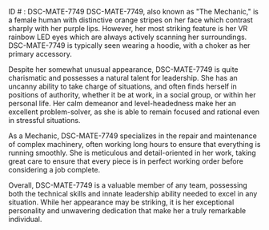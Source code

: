 ID # : DSC-MATE-7749
DSC-MATE-7749, also known as "The Mechanic," is a female human with distinctive orange stripes on her face which contrast sharply with her purple lips. However, her most striking feature is her VR rainbow LED eyes which are always actively scanning her surroundings. DSC-MATE-7749 is typically seen wearing a hoodie, with a choker as her primary accessory.

Despite her somewhat unusual appearance, DSC-MATE-7749 is quite charismatic and possesses a natural talent for leadership. She has an uncanny ability to take charge of situations, and often finds herself in positions of authority, whether it be at work, in a social group, or within her personal life. Her calm demeanor and level-headedness make her an excellent problem-solver, as she is able to remain focused and rational even in stressful situations.

As a Mechanic, DSC-MATE-7749 specializes in the repair and maintenance of complex machinery, often working long hours to ensure that everything is running smoothly. She is meticulous and detail-oriented in her work, taking great care to ensure that every piece is in perfect working order before considering a job complete.

Overall, DSC-MATE-7749 is a valuable member of any team, possessing both the technical skills and innate leadership ability needed to excel in any situation. While her appearance may be striking, it is her exceptional personality and unwavering dedication that make her a truly remarkable individual.